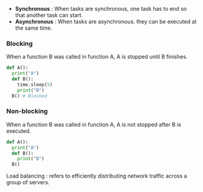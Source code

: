 * **Synchronous** : When tasks are synchronous, one task has to end so that another task can start.
* **Asynchronous** : When tasks are asynchronous. they can be executed at the same time.

### Blocking
When a function B was called in function A, A is stopped until B finishes.
~~~python
def A():
  print("A")
  def B():
    time.sleep(5)
    print("B")
  B() # Blocked
~~~

### Non-blocking
When a function B was called in function A, A is not stopped after B is executed.
~~~python
def A():
  print("A")
  def B():
    print("B")
  B()
~~~

Load balancing : refers to efficiently distributing network traffic across a group of servers.
